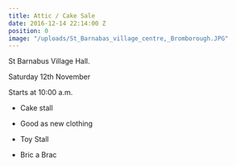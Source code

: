 ```yaml
---
title: Attic / Cake Sale
date: 2016-12-14 22:14:00 Z
position: 0
image: "/uploads/St_Barnabas_village_centre,_Bromborough.JPG"
---
```


St Barnabus Village Hall.

Saturday 12th November

Starts at 10:00 a.m.

* Cake stall

* Good as new clothing

* Toy Stall

* Bric a Brac